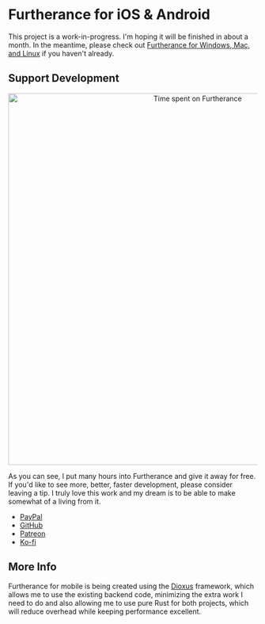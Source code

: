 # Furtherance for iOS & Android

This project is a work-in-progress. I'm hoping it will be finished in about a month. In the meantime, please check out [Furtherance for Windows, Mac, and Linux](https://github.com/unobserved-io/Furtherance) if you haven't already.

## Support Development

<p align="center">
    <img width="750px" src="https://unobserved.io/assets/screenshots/furtherance/mac/time-spent-on-furtherance.png" alt="Time spent on Furtherance"/>
</p>

As you can see, I put many hours into Furtherance and give it away for free. If you'd like to see more, better, faster development, please consider leaving a tip. I truly love this work and my dream is to be able to make somewhat of a living from it.

* [PayPal](https://www.paypal.com/donate/?hosted_button_id=TLYY8YZ424VRL)
* [GitHub](https://github.com/sponsors/rickykresslein)
* [Patreon](https://www.patreon.com/unobserved)
* [Ko-fi](https://ko-fi.com/unobserved)

## More Info

Furtherance for mobile is being created using the [Dioxus](https://github.com/DioxusLabs/dioxus) framework, which allows me to use the existing backend code, minimizing the extra work I need to do and also allowing me to use pure Rust for both projects, which will reduce overhead while keeping performance excellent.
